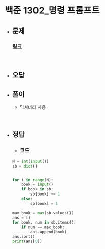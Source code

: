 # 백준 1302_명령 프롬프트

- ## 문제
    ### [링크](https://www.acmicpc.net/problem/1302)



<br>

- ## 오답


- ## 풀이
  - 딕셔너리 사용


<br>


- ## 정답


   - ### 코드
    ```python
    N = int(input())
    sb = dict()


    for i in range(N):
        book = input()
        if book in sb:
            sb[book] += 1
        else:
            sb[book] = 1
            
    max_book = max(sb.values())
    ans = []
    for book, num in sb.items():
        if num == max_book:
            ans.append(book)
    ans.sort()
    print(ans[0])
